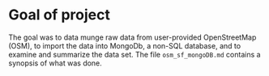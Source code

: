 # Goal of project
The goal was to data munge raw data from user-provided OpenStreetMap (OSM), to import the data into MongoDb, a non-SQL database, and to examine and summarize the data set. The file `osm_sf_mongoDB.md` contains a synopsis of what was done. 

